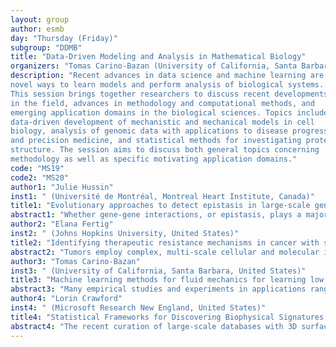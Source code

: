 ```yaml
---
layout: group
author: esmb
day: "Thursday (Friday)"
subgroup: "DDMB"
title: "Data-Driven Modeling and Analysis in Mathematical Biology"
organizers: "Tomas Carino-Bazan (University of California, Santa Barbara, United States), Daniel Wilson (Boston University, United States)"
description: "Recent advances in data science and machine learning are providing
novel ways to learn models and perform analysis of biological systems.
This session brings together researchers to discuss recent developments
in the field, advances in methodology and computational methods, and
emerging application domains in the biological sciences. Topics include
data-driven development of mechanistic and mechanical models in cell
biology, analysis of genomic data with applications to disease progression
and precision medicine, and statistical methods for investigating protein
structure. The session aims to discuss both general topics concerning
methodology as well as specific motivating application domains."
code: "MS19"
code2: "MS20"
author1: "Julie Hussin"
inst1: " (Université de Montréal, Montreal Heart Institute, Canada)"
title1: "Evolutionary approaches to detect epistasis in large-scale genomic data"
abstract1: "Whether gene-gene interactions, or epistasis, plays a major or minor role for any given human trait in any population remains an open question, and analytical methods to detect epistasis have become very popular in the last decade. However, there are important computational and statistical challenges for identifying novel epistatic interactions in human genetics. To help solve the paucity of uncovered epistasis in humans, we propose new approaches to characterize gene-by-gene interactions, in studying signatures of co-evolution. The underlying model is that interacting genes will undergo compensatory genetic mutations to maintain their interaction, which will result in correlation of allelic frequencies between physically unlinked loci. In this talk, I will present data-driven projects on two distinct systems, interactions among Cytochrome P450 genes and co-evolution involving the cholesterol metabolism gene CETP, and their implications for precision medicine. Our studies also demonstrate how data from diverse human populations in genetic studies can be leveraged to uncover biological mechanisms of importance for world-wide population health."
author2: "Elana Fertig"
inst2: " (Johns Hopkins University, United States)"
title2: "Identifying therapeutic resistance mechanisms in cancer with single-cell data and transfer learning"
abstract2: "Tumors employ complex, multi-scale cellular and molecular interactions that evolve over the course of therapeutic response. The changes in these pathways enables tumors to overcome therapeutic regimens, and ultimately acquire resistance. New molecular profiling technologies, including notably single cell technologies, provide an unprecedented opportunity to characterize these molecular relationships. However, interpreting the specific cellular and molecular pathways in therapeutic response requires complementary computational analysis methods. We developed an unsupervised learning method, CoGAPS, that employs Bayesian non-negative matrix factorization to disentangle distinct biological processes from high-throughput molecular data. Notably, this algorithm discovers dynamic compensatory signaling in acquired therapeutic resistance from time course bulk RNA-seq data and novel NK cell activation in anti-CTLA4 response from post-treatment scRNA-seq data. To further demonstrate that the inferred pathways are biological rather than computational artifacts, we developed a complementary transfer learning method to relate learned patterns between datasets. We demonstrate that this approach identifies robust molecular processes between model systems and human tumors and enables multi-platform data integration to delineate the drivers of therapeutic response and resistance."
author3: "Tomas Carino-Bazan"
inst3: " (University of California, Santa Barbara, United States)"
title3: "Machine learning methods for fluid mechanics for learning low dimensional representations"
abstract3: "Many empirical studies and experiments in applications ranging from biophysics to engineering design yield partial information of the flow fields and related hydrodynamic responses. We develop data-driven methods for learning representations of hydrodynamic responses for inference tasks.  From an analytic perspective the field of fluid mechanics traditionally has used transformations such as vorticity to represent localized flow structures and for numerical simulations.  For example for inviscid flows this often yields a sparse representation.  We seek to develop related machine learning methods that learn more general non-linear transformations that can featurize hydrodynamic flow data for making inferences about flow structure and dynamics.  We discuss our progress toward studying hydrodynamic flows using auto-encoders with associated regularizations to learn smooth low dimensional representations of flow structures."
author4: "Lorin Crawford"
inst4: " (Microsoft Research New England, United States)"
title4: "Statistical Frameworks for Discovering Biophysical Signatures in 3D Shapes and Images"
abstract4: "The recent curation of large-scale databases with 3D surface scans of shapes has motivated the development of tools that better detect global patterns in morphological variation. Studies which focus on identifying differences between shapes have been limited to simple pairwise comparisons and rely on pre-specified landmarks (that are often known). In this talk, we present SINATRA: a statistical pipeline for analyzing collections of shapes without requiring any correspondences. Our method takes in two classes of shapes and highlights the physical features that best describe the variation between them. We develop a rigorous simulation framework to assess our approach, which themselves are a novel contribution to 3D image and shape analyses. Lastly, as case studies, we use SINATRA to (1) analyze mandibular molars from four different suborders of primates and (2) facilitate the visual identification of structural signatures differentiating between two protein ensembles."
---
```

